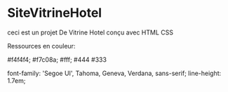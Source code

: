# SiteVitrineHotel
ceci est un projet De Vitrine Hotel conçu avec HTML CSS

Ressources en couleur:


#f4f4f4;
#f7c08a;
#fff;
#444
#333

font-family: 'Segoe UI', Tahoma, Geneva, Verdana, sans-serif;
    line-height: 1.7em;

    
